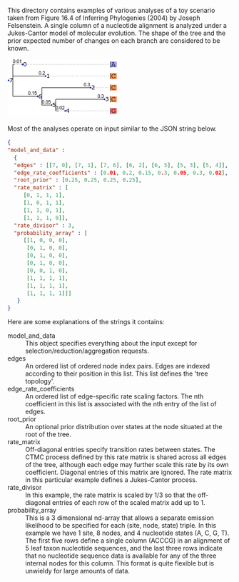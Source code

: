 This directory contains examples of various analyses of
a toy scenario taken from Figure 16.4 of Inferring Phylogenies (2004)
by Joseph Felsenstein.
A single column of a nucleotide alignment is analyzed
under a Jukes-Cantor model of molecular evolution.
The shape of the tree and the prior expected number of changes
on each branch are considered to be known.

![tree figure](treefig.png)

Most of the analyses operate on input similar to the JSON string below.

```json
{
"model_and_data" :
  {
  "edges" : [[7, 0], [7, 1], [7, 6], [6, 2], [6, 5], [5, 3], [5, 4]],
  "edge_rate_coefficients" : [0.01, 0.2, 0.15, 0.3, 0.05, 0.3, 0.02],
  "root_prior" : [0.25, 0.25, 0.25, 0.25],
  "rate_matrix" : [
	 [0, 1, 1, 1],
	 [1, 0, 1, 1],
	 [1, 1, 0, 1],
	 [1, 1, 1, 0]],
  "rate_divisor" : 3,
  "probability_array" : [
	 [[1, 0, 0, 0],
	  [0, 1, 0, 0],
	  [0, 1, 0, 0],
	  [0, 1, 0, 0],
	  [0, 0, 1, 0],
	  [1, 1, 1, 1],
	  [1, 1, 1, 1],
	  [1, 1, 1, 1]]]
   }
}
```

Here are some explanations of the strings it contains:
<dl>

<dt>model_and_data</dt>
<dd>
This object specifies everything about the input except
for selection/reduction/aggregation requests.
</dd>

<dt>edges</dt>
<dd>
An ordered list of ordered node index pairs.
Edges are indexed according to their position in this list.
This list defines the 'tree topology'.
</dd>

<dt>edge_rate_coefficients</dt>
<dd>
An ordered list of edge-specific rate scaling factors.
The nth coefficient in this list is associated with the nth
entry of the list of edges.
</dd>

<dt>root_prior</dt>
<dd>
An optional prior distribution over states at the node
situated at the root of the tree.
</dd>

<dt>rate_matrix</dt>
<dd>
Off-diagonal entries specify transition rates between states.
The CTMC process defined by this rate matrix is shared across
all edges of the tree, although each edge may further scale this rate
by its own coefficient.
Diagonal entries of this matrix are ignored.
The rate matrix in this particular example defines a Jukes-Cantor process.
</dd>

<dt>rate_divisor</dt>
<dd>
In this example, the rate matrix is scaled by 1/3
so that the off-diagonal entries of each row of the scaled matrix
add up to 1.
</dd>

<dt>probability_array</dt>
<dd>
This is a 3 dimensional nd-array that allows a separate
emission likelihood to be specified for each (site, node, state) triple.
In this example we have 1 site, 8 nodes, and 4 nucleotide states (A, C, G, T).
The first five rows define a single column (ACCCG)
in an alignment of 5 leaf taxon nucleotide sequences,
and the last three rows indicate that no nucleotide sequence data is available
for any of the three internal nodes for this column.
This format is quite flexible but is unwieldy for large amounts of data.
</dd>

</dl>
